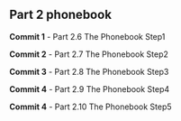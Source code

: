 ## Part 2 phonebook


**Commit 1** - Part 2.6 The Phonebook Step1

**Commit 2** - Part 2.7 The Phonebook Step2

**Commit 3** - Part 2.8 The Phonebook Step3

**Commit 4** - Part 2.9 The Phonebook Step4

**Commit 4** - Part 2.10 The Phonebook Step5
